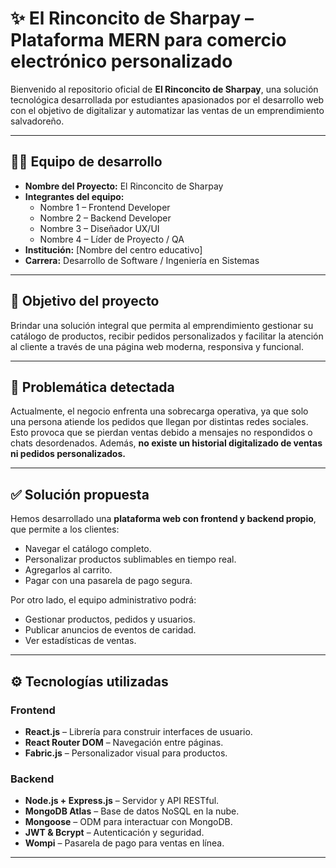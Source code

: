 
# ✨ El Rinconcito de Sharpay – Plataforma MERN para comercio electrónico personalizado

Bienvenido al repositorio oficial de **El Rinconcito de Sharpay**, una solución tecnológica desarrollada por estudiantes apasionados por el desarrollo web con el objetivo de digitalizar y automatizar las ventas de un emprendimiento salvadoreño.

---

## 🧑‍💻 Equipo de desarrollo

- **Nombre del Proyecto:** El Rinconcito de Sharpay
- **Integrantes del equipo:**
  - Nombre 1 – Frontend Developer
  - Nombre 2 – Backend Developer
  - Nombre 3 – Diseñador UX/UI
  - Nombre 4 – Líder de Proyecto / QA
- **Institución:** [Nombre del centro educativo]
- **Carrera:** Desarrollo de Software / Ingeniería en Sistemas

---

## 🎯 Objetivo del proyecto

Brindar una solución integral que permita al emprendimiento gestionar su catálogo de productos, recibir pedidos personalizados y facilitar la atención al cliente a través de una página web moderna, responsiva y funcional.

---

## 🚩 Problemática detectada

Actualmente, el negocio enfrenta una sobrecarga operativa, ya que solo una persona atiende los pedidos que llegan por distintas redes sociales. Esto provoca que se pierdan ventas debido a mensajes no respondidos o chats desordenados. Además, **no existe un historial digitalizado de ventas ni pedidos personalizados.**

---

## ✅ Solución propuesta

Hemos desarrollado una **plataforma web con frontend y backend propio**, que permite a los clientes:

- Navegar el catálogo completo.
- Personalizar productos sublimables en tiempo real.
- Agregarlos al carrito.
- Pagar con una pasarela de pago segura.

Por otro lado, el equipo administrativo podrá:

- Gestionar productos, pedidos y usuarios.
- Publicar anuncios de eventos de caridad.
- Ver estadísticas de ventas.

---

## ⚙️ Tecnologías utilizadas

### Frontend
- **React.js** – Librería para construir interfaces de usuario.
- **React Router DOM** – Navegación entre páginas.
- **Fabric.js** – Personalizador visual para productos.

### Backend
- **Node.js + Express.js** – Servidor y API RESTful.
- **MongoDB Atlas** – Base de datos NoSQL en la nube.
- **Mongoose** – ODM para interactuar con MongoDB.
- **JWT & Bcrypt** – Autenticación y seguridad.
- **Wompi** – Pasarela de pago para ventas en línea.

---

